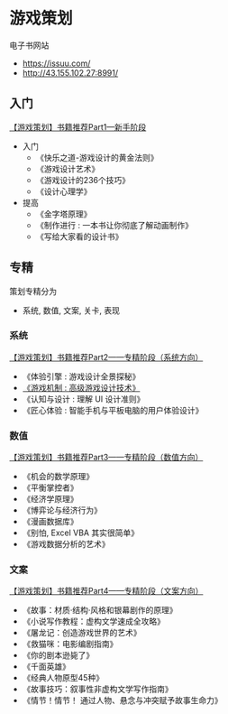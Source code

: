 # 游戏策划

电子书网站
- https://issuu.com/
- http://43.155.102.27:8991/

## 入门

[【游戏策划】书籍推荐Part1—新手阶段](https://www.bilibili.com/video/BV1W24y1T7d3/ "【游戏策划】书籍推荐Part1—新手阶段")
- 入门
	- 《快乐之道-游戏设计的黄金法则》
	- 《游戏设计艺术》
	- 《游戏设计的236个技巧》
	- 《设计心理学》
- 提高
	- 《金字塔原理》
	- 《制作进行 : 一本书让你彻底了解动画制作》
	- 《写给大家看的设计书》

## 专精

策划专精分为
- 系统, 数值, 文案, 关卡, 表现
### 系统

[【游戏策划】书籍推荐Part2——专精阶段（系统方向）](https://www.bilibili.com/video/BV1xu411t7iB/ "【游戏策划】书籍推荐Part2——专精阶段（系统方向）")

- 《体验引擎 : 游戏设计全景探秘》
- [《游戏机制 : 高级游戏设计技术》](https://issuu.com/xiuxiuebook/docs/____________________________________479b099372ffda)
- 《认知与设计 : 理解 UI 设计准则》
- 《匠心体验 : 智能手机与平板电脑的用户体验设计》

### 数值

[【游戏策划】书籍推荐Part3——专精阶段（数值方向）](https://www.bilibili.com/video/BV1uz4y1b77A/ "【游戏策划】书籍推荐Part3——专精阶段（数值方向）")

- 《机会的数学原理》
- 《平衡掌控者》
- 《经济学原理》
- 《博弈论与经济行为》
- 《漫画数据库》
- 《别怕, Excel VBA 其实很简单》
- 《游戏数据分析的艺术》

### 文案

[【游戏策划】书籍推荐Part4——专精阶段（文案方向）](https://www.bilibili.com/video/BV16z4y1b7YZ/ "【游戏策划】书籍推荐Part4——专精阶段（文案方向）")

- 《故事：材质·结构·风格和银幕剧作的原理》
- 《小说写作教程：虚构文学速成全攻略》
- 《屠龙记：创造游戏世界的艺术》
- 《救猫咪：电影编剧指南》
- 《你的剧本逊毙了》
- 《千面英雄》
- 《经典人物原型45种》
- 《故事技巧：叙事性非虚构文学写作指南》
- 《情节！情节！ 通过人物、悬念与冲突赋予故事生命力》